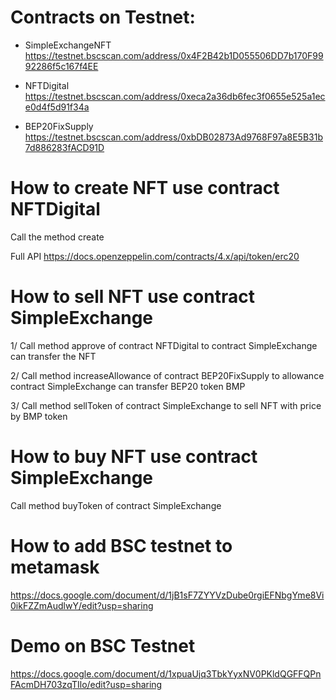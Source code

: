 # Contracts on Testnet:

- SimpleExchangeNFT https://testnet.bscscan.com/address/0x4F2B42b1D055506DD7b170F9992286f5c167f4EE

- NFTDigital https://testnet.bscscan.com/address/0xeca2a36db6fec3f0655e525a1ece0d4f5d91f34a

- BEP20FixSupply https://testnet.bscscan.com/address/0xbDB02873Ad9768F97a8E5B31b7d886283fACD91D

# How to create NFT use contract NFTDigital

Call the method create

Full API https://docs.openzeppelin.com/contracts/4.x/api/token/erc20

# How to sell NFT use contract SimpleExchange

1/ Call method approve of contract NFTDigital to contract SimpleExchange can
transfer the NFT

2/ Call method increaseAllowance of contract BEP20FixSupply to allowance
contract SimpleExchange can transfer BEP20 token BMP

3/ Call method sellToken of contract SimpleExchange to sell NFT with price by
BMP token

# How to buy NFT use contract SimpleExchange

Call method buyToken of contract SimpleExchange

# How to add BSC testnet to metamask

https://docs.google.com/document/d/1jB1sF7ZYYVzDube0rgiEFNbgYme8Vi0ikFZZmAudlwY/edit?usp=sharing

# Demo on BSC Testnet

https://docs.google.com/document/d/1xpuaUjq3TbkYyxNV0PKldQGFFQPnFAcmDH703zqTIlo/edit?usp=sharing